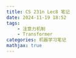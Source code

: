 ```yaml
---
title: CS 231n Lec8 笔记
date: 2024-11-19 18:52
tags:
    - 注意力机制
    - Transformer
categories: 机器学习笔记
mathjax: true
---
```


<head>
    <script src="https://cdn.mathjax.org/mathjax/latest/MathJax.js?config=TeX-AMS-MML_HTMLorMML" type="text/javascript"></script>
    <script type="text/x-mathjax-config">
        MathJax.Hub.Config({
            tex2jax: {
            skipTags: ['script', 'noscript', 'style', 'textarea', 'pre'],
            inlineMath: [['$','$']],

			displayMath: [['$$', '$$']]

            }
        });
    </script>
</head>

## Review of Encoder-Decoder Architecture
上一次笔记中我们提到了基于编码-解码的序列处理模型：
![](/assets/CS-231n-10/1.png)
我们将$\textbf{c}$称作是上下文向量(Context Vector)，其中编码器，解码器的激励函数分别为：
$$\begin{aligned}
& \textbf{h}_t = f_\textbf{W}(\textbf{x}_t,\textbf{h}_{t-1})\\
& \textbf{s}_t = g_\textbf{U}(\textbf{y}_{t-1},\textbf{s}_{t-1},\textbf{c})
\end{aligned}$$
可以注意到$\textbf{c}$是作为额外输入作用在解码器的状态转移上的。
*注意：* 在训练过程中，我们总是给解码器提供期望的输出$\textbf{y}_{t-1}$作为下一时刻的输入(Teacher Forcing)，而在推理时直接使用上一时刻的输出。

然而，这样的$\textbf{c}$的生成方式存在问题：
不管输入序列长度如何，它们蕴含的信息都被压缩在一个固定大小的$\textbf{c}$中，当序列较短时可能表现仍较好，但当序列长度较长时（如$\tau = 1000$）时$\textbf{c}$就很有可能丢失较早输入的信息。（理想状态下我们应当能从$\textbf{c}$中获取输入的全部信息）。

## Attention is All You Need
从而我们开始引入注意力机制：我们难以将所有的输入都压缩在一个固定的向量中，但我们可以从中挑选出一些较为重要的向量压缩（损失信息量大大减小）并作为额外输入，问题就在于对于每一时间步，重要的向量都不尽相同，从而需要引入一种方法来决定哪些输入是重要的。
具体来讲，在解码器中，对于每一时间步$t$，它都有一个专属的注意力向量$\textbf{a}_t$以及对应的上下文向量$\textbf{c}_t$，其中:
$$\textbf{c}_t = \textbf{a}_t^T\begin{bmatrix}\textbf{h}_1\\\textbf{h}_2\\...\\\textbf{h}_n\end{bmatrix}$$
这样我们就得到了一个输入信息的加权和，权重即为计算出的$\textbf{a}_t$。那么现在问题来到了如何确定这个注意力向量：
我们首先根据上一步解码器中的状态$\textbf{s}_{t-1}$计算出下一时间步可能用到的输入信息并按重要性赋权重，得到$\textbf{e}_t$，再利用sofrmax层对该向量进行标准化得到$\textbf{a}_t$，表示下一时刻应当注意到哪些$\textbf{h}$。

形式化地讲，我们有一个线性函数$f_{att}$：
$$\textbf{e}_t = f_{att}(\textbf{s}_{t-1},\textbf{H})$$
举一个例子，一个翻译RNN将"I love octopus"翻译为中文"我爱章鱼"，那么在解码器的第一个状态，即应当输出"我"时，得到的注意力向量就可能为{"I":$0.99$, "love":0.005, "octopus": 0.005}。
从而上下文向量不在来自于对整个输入序列的暴力压缩，而是来自于对重要信息的注意，最大程度地保留了需要的信息。
![](/assets/CS-231n-10/2.png)
另外，还需要注意的是，context vector对输入序列的注意是不关注顺序的，也就是说，在Decoder眼中$\textbf{H}$可以被视作一个无序集合。

## Image Captioning with Attention
在图生文技术中，我们一般先使用一个预训练过的CNN对图片进行特征提取，再将特征图导入RNN中生成文本。
在没有注意力机制时，仍然是同样的问题，由编码器生成的$\textbf{c}$难以概括图片的全部特征。

在引入了注意力机制后，类似地，我们可以这样改进RNN：
![](/assets/CS-231n-10/3.png)
如图所示：
$$\begin{aligned}
&\textbf{e}_t = f_{att}(\textbf{H}, \textbf{z})\\
&\textbf{a}_t = \mathrm{softmax}(\textbf{e}_t)\\
&\textbf{c}_t = \textbf{a}_t * \textbf{z}
\end{aligned}$$
*注意：* 前向传播的整个过程都是可微的，模型会自动优化注意力权重，即$f_{att}$，无需对其进行监督。

## General Attention Layer

观察上下文向量的生成过程，可以注意到，我们可以将$\textbf{h}\rightarrow\textbf{c}$的过程视作内容为$\textbf{h}$的询问，从而我们可以对整个注意力过程进行抽象，封装成一个注意力层。这样有以下几点优化以及好处：
1. 在询问$\textbf{Q}$已知时，我们可以高效地并行计算每一个询问向量对应的输出上下文向量。
2. 我们可以采用一些$f_{att}$的简单实现，如直接进行点乘，但当输入维度很高的时候，由于$\mathrm{softmax}$的存在，输出的$textbf{c}$往往具有很高的方差，因而信息熵很低，此时我们可以使用$\textbf{e}=\frac{\textbf{h}^T\textbf{x}}{dim_x}$来缓解这一现象。
3. 我们可以在输入序列$\textbf{x}$后插入全连接层增强注意力层的表达能力。

![](/assets/CS-231n-10/4.png)

## Self-Attention Layer
虽然General Attention Layer使得并行计算上下文向量变得轻而易举，然而我们还应该注意到，若是仍然使用解码器中的状态向量$\textbf{h}$作为查询，我们仍需要解决时序依赖的问题，否则并行计算仍然是不可能的。
于是，接下来我们应当开始取消注意力层对额外输入的查询向量的依赖，从而得到自注意力层(Self-Attetion Layer)。
然而查询向量还是需要的，从而一种很朴素的想法便是讲输入向量$\textbf{x}$直接作为查询向量，使用自己注意到自己。
![](/assets/CS-231n-10/5.png)

这样的想法是美好的，然而这又引入了一个新的问题，之前我们提到，注意力计算是对输入序列的顺序不敏感的，那么我们该如何处理有序序列呢。

解决方案是引入一个position encoding层，$\textbf{x}_i\rightarrow (\textbf{x}_i,\textbf{p}_i)$其中$\textbf{p}_i$就是$\textbf{x}_i$对应的位置向量。
这个位置向量的计算应当满足一些性质：
1. 对每一个时间步，应当输出一个独特的位置编码
2. 任意两时间步中间的距离在不同长度的句子中应当保持一致
3. 应当可以被简单地推广到更长的序列，值是有界的，但是输出应当是确定性的

以上性质有点抽象，为了满足这些性质，我们一般有两种做法：
1. 学习一个$T\times dim$的表，位置编码时查表即可
2. 使用满足期望性质的固定函数

让我们来看一个例子，也就是Transformer论文Attetion is All Your Need中使用的位置编码固定函数：
$$p(t) = \left(\sin\omega_1t,\cos\omega_1t,...,\sin\omega_\frac{d}{2}t,\cos\omega_\frac{d}{2}t\right)$$
其中
$$\omega_k = \frac{1}{10000^{\frac{2k}{d}}}$$
简单来说，该函数就是会生成二进制计数器序列。

## Masked Self-Attention Layer
之前的自注意力层对于每次询问都会使用所有的输入向量进行加权得到注意力向量，然而很显然的，有时我们并不希望开始的输出能够注意到整个序列，我们希望它们只能按时间顺序注意到前几个输入向量，于是，掩码自注意力层应运而生：
实际上，这种层的构建相当的简单，对于输入序列，我们会输出一个Alignment Score矩阵$\textbf{E}$，此时，我们只需将这个矩阵中的下半部分元素全部置$-\infty$，即可让输出的注意力矩阵呈现上三角的形状，即表示输出按时间顺序注意到输入，防止前面的输出窥探到未来的信息。
![](/assets/CS-231n-10/6.png)

## Multi-head Self-Attetion Layer
在之前的所有注意力层构建中，我们只通过一个"头"来计算注意力向量，只学习一组注意力层权重，因而，这种方式会限制注意力层对不同特征的泛化能力。于是，我们可以学习多组参数，最后将生成出的多组注意力向量拼接起来即可。
形式化地讲：
$$\begin{aligned}
&\text{Input:} X_{N\times D}\\
&Q_i = XW_{Q_i}, K_i = XW_{K_i}, V_i=XW_{V_i}\\
&Att_i = \mathrm{Softmax}(\frac{Q_i^TK_i}{\sqrt{D}})V_i\\
&\mathrm{Multi-Head}(Q,K,V) = \begin{bmatrix}Att_1|Att_2|......|Att_g\end{bmatrix}W_o
\end{aligned}$$
其中$W_o$是用于讲拼接矩阵映射会原维度的矩阵

## Transformer
以下是一个Transformer的总体架构，类似的，仍然是由编码器解码器构成：
![](/assets/CS-231n-10/7.png)
其中编码器解码器都是由多层的，成组的多头注意力层（部分不是自注意力）构成的：

![](/assets/CS-231n-10/8.png)

![](/assets/CS-231n-10/9.png)